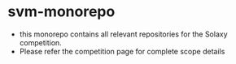 # svm-monorepo
- this monorepo contains all relevant repositories for the Solaxy competition.
- Please refer the competition page for complete scope details
